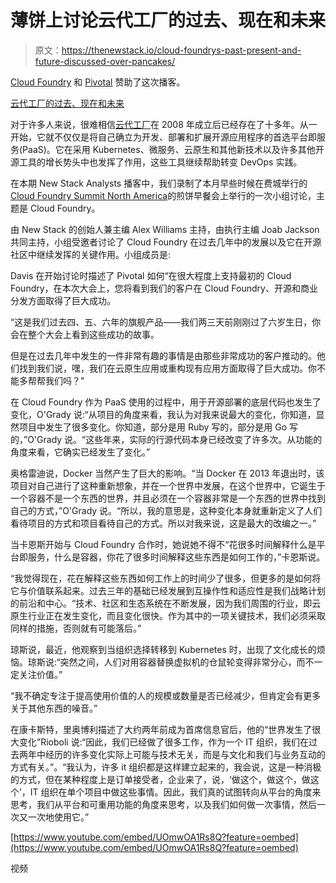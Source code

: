 # 薄饼上讨论云代工厂的过去、现在和未来

> 原文：<https://thenewstack.io/cloud-foundrys-past-present-and-future-discussed-over-pancakes/>

[Cloud Foundry](https://www.cloudfoundry.org/) 和 [Pivotal](https://tanzu.vmware.com/) 赞助了这次播客。

[云代工厂的过去、现在和未来](https://thenewstack.simplecast.com/episodes/cloud-foundrys-past-present-and-future-discussed-over-pancakes)

对于许多人来说，很难相信[云代工厂](https://www.cloudfoundry.org/)在 2008 年成立后已经存在了十多年。从一开始，它就不仅仅是将自己确立为开发、部署和扩展开源应用程序的首选平台即服务(PaaS)。它在采用 Kubernetes、微服务、云原生和其他新技术以及许多其他开源工具的增长势头中也发挥了作用，这些工具继续帮助转变 DevOps 实践。

在本期 New Stack Analysts 播客中，我们录制了本月早些时候在费城举行的[Cloud Foundry Summit North America](https://www.cloudfoundry.org/event/nasummit2019/)的煎饼早餐会上举行的一次小组讨论，主题是 Cloud Foundry。

由 New Stack 的创始人兼主编 Alex Williams 主持，由执行主编 Joab Jackson 共同主持，小组受邀者讨论了 Cloud Foundry 在过去几年中的发展以及它在开源社区中继续发挥的关键作用。小组成员是:

Davis 在开始讨论时描述了 Pivotal 如何“在很大程度上支持最初的 Cloud Foundry，在本次大会上，您将看到我们的客户在 Cloud Foundry、开源和商业分发方面取得了巨大成功。

“这是我们过去四、五、六年的旗舰产品——我们两三天前刚刚过了六岁生日，你会在整个大会上看到这些成功的故事。

但是在过去几年中发生的一件非常有趣的事情是由那些非常成功的客户推动的。他们找到我们说，嘿，我们在云原生应用或重构现有应用方面取得了巨大成功。你不能多帮帮我们吗？"

在 Cloud Foundry 作为 PaaS 使用的过程中，用于开源部署的底层代码也发生了变化，O'Grady 说:“从项目的角度来看，我认为对我来说最大的变化，你知道，显然项目中发生了很多变化。你知道，部分是用 Ruby 写的，部分是用 Go 写的，”O'Grady 说。“这些年来，实际的行源代码本身已经改变了许多次。从功能的角度来看，它确实已经发生了变化。”

奥格雷迪说，Docker 当然产生了巨大的影响。“当 Docker 在 2013 年退出时，该项目对自己进行了这种重新想象，并在一个世界中发展，在这个世界中，它诞生于一个容器不是一个东西的世界，并且必须在一个容器非常是一个东西的世界中找到自己的方式，”O'Grady 说。“所以，我的意思是，这种变化本身就重新定义了人们看待项目的方式和项目看待自己的方式。所以对我来说，这是最大的改编之一。”

当卡恩斯开始与 Cloud Foundry 合作时，她说她不得不“花很多时间解释什么是平台即服务，什么是容器，你花了很多时间解释这些东西是如何工作的，”卡恩斯说。

“我觉得现在，花在解释这些东西如何工作上的时间少了很多，但更多的是如何将它与价值联系起来。过去三年的基础已经发展到互操作性和适应性是我们战略计划的前沿和中心。“技术、社区和生态系统在不断发展，因为我们周围的行业，即云原生行业正在发生变化，而且变化很快。作为其中的一项关键技术，我们必须采取同样的措施，否则就有可能落后。”

琼斯说，最近，他观察到当组织选择转移到 Kubernetes 时，出现了文化成长的烦恼。琼斯说:“突然之间，人们对用容器替换虚拟机的仓鼠轮变得非常分心，而不一定关注价值。”

“我不确定专注于提高使用价值的人的规模或数量是否已经减少，但肯定会有更多关于其他东西的噪音。”

在康卡斯特，里奥博利描述了大约两年前成为首席信息官后，他的“世界发生了很大变化”Rioboli 说:“因此，我们已经做了很多工作，作为一个 IT 组织，我们在过去两年中经历的许多变化实际上可能与技术无关，而是与文化和我们与业务互动的方式有关。”。“我认为，许多 it 组织都是这样建立起来的，我会说，这是一种消极的方式，但在某种程度上是订单接受者，企业来了，说，‘做这个，做这个，做这个’，IT 组织在单个项目中做这些事情。因此，我们真的试图转向从平台的角度来思考，我们从平台和可重用功能的角度来思考，以及我们如何做一次事情，然后一次又一次地使用它。”

[https://www.youtube.com/embed/UOmwOA1Rs8Q?feature=oembed](https://www.youtube.com/embed/UOmwOA1Rs8Q?feature=oembed)

视频

<svg xmlns:xlink="http://www.w3.org/1999/xlink" viewBox="0 0 68 31" version="1.1"><title>Group</title> <desc>Created with Sketch.</desc></svg>